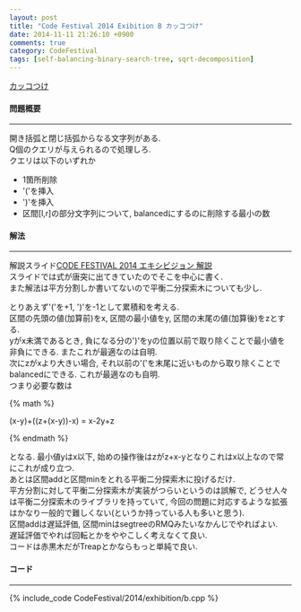 ```yaml
---
layout: post
title: "Code Festival 2014 Exibition B カッコつけ"
date: 2014-11-11 21:26:10 +0900
comments: true
category: CodeFestival
tags: [self-balancing-binary-search-tree, sqrt-decomposition]
---
```


[カッコつけ](http://code-festival-2014-exhibition-open.contest.atcoder.jp/tasks/code_festival_exhibition_b)

#### 問題概要

****

開き括弧と閉じ括弧からなる文字列がある.  
Q個のクエリが与えられるので処理しろ.  
クエリは以下のいずれか

* 1箇所削除
* '('を挿入
* ')'を挿入
* 区間\[l,r\]の部分文字列について, balancedにするのに削除する最小の数

#### 解法

****

解説スライド[CODE FESTIVAL 2014 エキシビジョン 解説](http://www.slideshare.net/chokudai/codefestival2014ex)  
スライドでは式が唐突に出てきていたのでそこを中心に書く.  
また解法は平方分割しか書いてないので平衡二分探索木についても少し.  
  
とりあえず'('を+1, ')'を-1として累積和を考える.  
区間の先頭の値(加算前)をx, 区間の最小値をy, 区間の末尾の値(加算後)をzとする.  
yがx未満であるとき, 負になる分の')'をyの位置以前で取り除くことで最小値を非負にできる. またこれが最適なのは自明.   
次にzがxより大きい場合, それ以前の'('を末尾に近いものから取り除くことでbalancedにできる. これが最適なのも自明.  
つまり必要な数は  

{% math %}

(x-y)+((z+(x-y))-x) = x-2y+z

{% endmath %}

となる. 最小値yはx以下, 始めの操作後はzがz+x-yとなりこれはx以上なので常にこれが成り立つ.  
あとは区間addと区間minをとれる平衡二分探索木に投げるだけ.  
平方分割に対して平衡二分探索木が実装がつらいというのは誤解で, どうせ人々は平衡二分探索木のライブラリを持っていて, 今回の問題に対応するような拡張はかなり一般的で難しくない(というか持っている人も多いと思う).  
区間addは遅延評価, 区間minはsegtreeのRMQみたいなかんじでやればよい.  
遅延評価でやれば回転とかをややこしく考えなくて良い.  
コードは赤黒木だがTreapとかならもっと単純で良い.

#### コード

****

{% include_code CodeFestival/2014/exhibition/b.cpp %}
